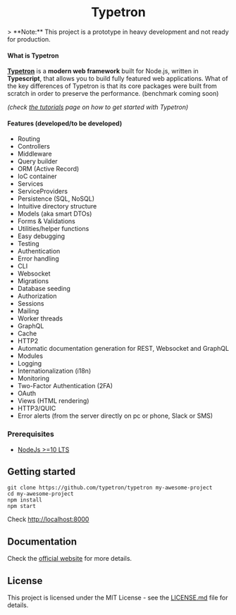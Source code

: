 <div style="text-align: center;"> <h1>Typetron</h1> </div>
> **Note:** This project is a prototype in heavy development and not ready for production. 

#### What is Typetron

**[Typetron](https://typetron.org)** is a **modern web framework** built for Node.js, written in **Typescript**, that
allows you to build fully featured web applications. What of the key differences of Typetron is that its core packages
were built from scratch in order to preserve the performance. (benchmark coming soon)

_(check [the tutorials](https://typetron.org/tutorials) page on how to get started with Typetron)_

#### Features (developed/to be developed)

- Routing
- Controllers
- Middleware
- Query builder
- ORM (Active Record)
- IoC container
- Services
- ServiceProviders
- Persistence (SQL, NoSQL)
- Intuitive directory structure
- Models (aka smart DTOs)
- Forms & Validations
- Utilities/helper functions
- Easy debugging
- Testing
- Authentication
- Error handling
- CLI
- Websocket
- Migrations
- Database seeding
- Authorization
- Sessions
- Mailing
- Worker threads
- GraphQL
- Cache
- HTTP2
- Automatic documentation generation for REST, Websocket and GraphQL
- Modules
- Logging
- Internationalization (i18n)
- Monitoring
- Two-Factor Authentication (2FA)
- OAuth
- Views (HTML rendering)
- HTTP3/QUIC
- Error alerts (from the server directly on pc or phone, Slack or SMS)

### Prerequisites

- [NodeJs >=10 LTS](https://nodejs.org)

## Getting started

```shell script
git clone https://github.com/typetron/typetron my-awesome-project
cd my-awesome-project
npm install
npm start
```
Check [http://localhost:8000](http://localhost:8000)

## Documentation

Check the [official website](https://typetron.org/docs) for more details.

## License
This project is licensed under the MIT License - see the [LICENSE.md](LICENSE.md) file for details.

